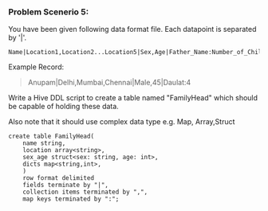 ### Problem Scenerio 5: 
You have been given following data format file. Each datapoint is separated by '|'.
```
Name|Location1,Location2...Location5|Sex,Age|Father_Name:Number_of_Child
```
Example Record:
> Anupam|Delhi,Mumbai,Chennai|Male,45|Daulat:4

Write a Hive DDL script to create a table named "FamilyHead" which should be capable of holding these data. 

Also note that it should use complex data type e.g. Map, Array,Struct

```
create table FamilyHead(
    name string,
    location array<string>,
    sex_age struct<sex: string, age: int>,
    dicts map<string,int>,
    )
    row format delimited
    fields terminate by "|",
    collection items terminated by ",",
    map keys terminated by ":";
```






